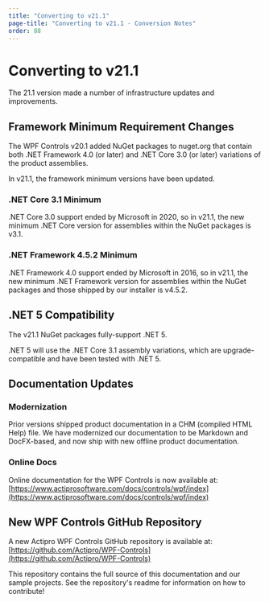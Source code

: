 ```yaml
---
title: "Converting to v21.1"
page-title: "Converting to v21.1 - Conversion Notes"
order: 88
---
```

# Converting to v21.1

The 21.1 version made a number of infrastructure updates and improvements.

## Framework Minimum Requirement Changes

The WPF Controls v20.1 added NuGet packages to nuget.org that contain both .NET Framework 4.0 (or later) and .NET Core 3.0 (or later) variations of the product assemblies.

In v21.1, the framework minimum versions have been updated.

### .NET Core 3.1 Minimum

.NET Core 3.0 support ended by Microsoft in 2020, so in v21.1, the new minimum .NET Core version for assemblies within the NuGet packages is v3.1.

### .NET Framework 4.5.2 Minimum

.NET Framework 4.0 support ended by Microsoft in 2016, so in v21.1, the new minimum .NET Framework version for assemblies within the NuGet packages and those shipped by our installer is v4.5.2.

## .NET 5 Compatibility

The v21.1 NuGet packages fully-support .NET 5.

.NET 5 will use the .NET Core 3.1 assembly variations, which are upgrade-compatible and have been tested with .NET 5.

## Documentation Updates

### Modernization

Prior versions shipped product documentation in a CHM (compiled HTML Help) file.  We have modernized our documentation to be Markdown and DocFX-based, and now ship with new offline product documentation.

### Online Docs

Online documentation for the WPF Controls is now available at: [https://www.actiprosoftware.com/docs/controls/wpf/index](https://www.actiprosoftware.com/docs/controls/wpf/index)

## New WPF Controls GitHub Repository

A new Actipro WPF Controls GitHub repository is available at: [https://github.com/Actipro/WPF-Controls](https://github.com/Actipro/WPF-Controls)

This repository contains the full source of this documentation and our sample projects.  See the repository's readme for information on how to contribute!
